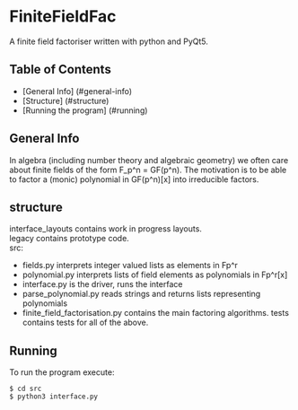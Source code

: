 # FiniteFieldFac
A finite field factoriser written with python and PyQt5.

## Table of Contents
* [General Info] (#general-info)
* [Structure] (#structure)
* [Running the program] (#running)
## General Info
In algebra (including number theory and algebraic geometry) we often care about finite fields of the form F_p^n = GF(p^n).
The motivation is to be able to factor a (monic) polynomial in GF(p^n)[x] into irreducible factors.

## structure
interface_layouts contains work in progress layouts. <br />
legacy contains prototype code. <br />
src:
* fields.py interprets integer valued lists as elements in Fp^r
* polynomial.py interprets lists of field elements as polynomials in Fp^r[x]
* interface.py is the driver, runs the interface
* parse_polynomial.py reads strings and returns lists representing polynomials
* finite_field_factorisation.py contains the main factoring algorithms.
tests contains tests for all of the above.

## Running
To run the program execute:
```
$ cd src
$ python3 interface.py
```